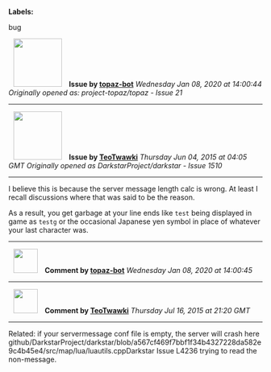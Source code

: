 **Labels:**

bug



<a href="https://github.com/topaz-bot"><img src="https://avatars3.githubusercontent.com/u/59651103?v=4" width="96" height="96" hspace="10"></img></a> **Issue by [topaz-bot](https://github.com/topaz-bot)**
_Wednesday Jan 08, 2020 at 14:00:44_
_Originally opened as: project-topaz/topaz - Issue 21_

----

<a href="https://github.com/TeoTwawki"><img src="https://avatars0.githubusercontent.com/u/6871475?v=4"  width="96" height="96" hspace="10"></img></a> **Issue by [TeoTwawki](https://github.com/TeoTwawki)**
_Thursday Jun 04, 2015 at 04:05 GMT_
_Originally opened as DarkstarProject/darkstar - Issue 1510_

----

I believe this is because the server message length calc is wrong. At least I recall discussions where that was said to be the reason.

As a result, you get garbage at your line ends like `test` being displayed in game as `testg` or the occasional Japanese yen symbol in place of whatever your last character was.




----
<a href="https://github.com/topaz-bot"><img src="https://avatars3.githubusercontent.com/u/59651103?v=4" width="48" height="48" hspace="10"></img></a> **Comment by [topaz-bot](https://github.com/topaz-bot)**
_Wednesday Jan 08, 2020 at 14:00:45_

----

<a href="https://github.com/TeoTwawki"><img src="https://avatars0.githubusercontent.com/u/6871475?v=4"  width="48" height="48" hspace="10"></img></a> **Comment by [TeoTwawki](https://github.com/TeoTwawki)**
_Thursday Jul 16, 2015 at 21:20 GMT_

----

Related: if your servermessage conf file is empty, the server will crash here github/DarkstarProject/darkstar/blob/a567cf469f7bbf1f34b4327228da582e9c4b45e4/src/map/lua/luautils.cppDarkstar Issue L4236 trying to read the non-message.


